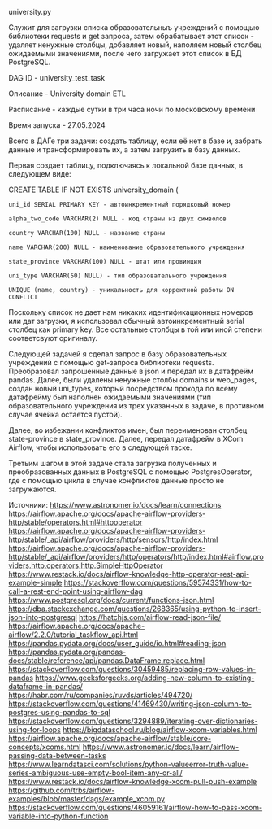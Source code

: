 university.py

Служит для загрузки списка образовательныъ учреждений с помощью библиотеки requests и get запроса, затем обрабатывает этот список - удаляет ненужные столбцы, добавляет новый, наполяем новый столбец ожидаемыми значениями, после чего загружает этот список в БД PostgreSQL.

DAG ID - university_test_task

Описание - University domain ETL

Расписание - каждые сутки в три часа ночи по московскому времени

Время запуска - 27.05.2024



Всего в ДАГе три задачи: создать таблицу, если её нет в базе и, забрать данные и трансформировать их, а затем загрузить в базу данных.


Первая создает таблицу, подключаясь к локальной базе данных, в следующем виде:


CREATE TABLE IF NOT EXISTS university_domain (

    uni_id SERIAL PRIMARY KEY - автоинкрементный порядковый номер

    alpha_two_code VARCHAR(2) NULL - код страны из двух символов

    country VARCHAR(100) NULL - название страны

    name VARCHAR(200) NULL - наименование образовательного учреждения

    state_province VARCHAR(100) NULL - штат или провинция

    uni_type VARCHAR(50) NULL) - тип образовательного учреждения

    UNIQUE (name, country) - уникальность для корректной работы ON CONFLICT


Поскольку список не дает нам никаких идентификационных номеров или дат загрузки, я использовал обычный автоинкрементный serial столбец как primary key. Все остальные столбцы в той или иной степени соответсвуют оригиналу. 


Следующей задачей я сделал запрос в базу образовательных учреждений с помощью get-запроса библиотеки requests. Преобразовал запрошенные данные в json и передал их в датафрейм pandas. Далее, были удалены ненужные столбы domains и web_pages, создан новый uni_types, который посредством прохода по всему датафрейму был наполнен ожидаемыми значениями (тип образовательного учреждения из трех указанных в задаче, в противном случае ячейка остается пустой). 

Далее, во избежании конфликтов имен, был переименован столбец state-province в state_province.
Далее, передал датафрейм в XCom Airflow, чтобы использовать его в следующей таске.


Третьим шагом в этой задаче стала загрузка полученных и преобразованных данных в PostgreSQL с помощью PostgresOperator, где с помощью цикла в случае конфликтов данные просто не загружаются.



Источники:
https://www.astronomer.io/docs/learn/connections
https://airflow.apache.org/docs/apache-airflow-providers-http/stable/operators.html#httpoperator
https://airflow.apache.org/docs/apache-airflow-providers-http/stable/_api/airflow/providers/http/sensors/http/index.html
https://airflow.apache.org/docs/apache-airflow-providers-http/stable/_api/airflow/providers/http/operators/http/index.html#airflow.providers.http.operators.http.SimpleHttpOperator
https://www.restack.io/docs/airflow-knowledge-http-operator-rest-api-example-simple
https://stackoverflow.com/questions/59574331/how-to-call-a-rest-end-point-using-airflow-dag
https://www.postgresql.org/docs/current/functions-json.html
https://dba.stackexchange.com/questions/268365/using-python-to-insert-json-into-postgresql
https://hatchjs.com/airflow-read-json-file/
https://airflow.apache.org/docs/apache-airflow/2.2.0/tutorial_taskflow_api.html
https://pandas.pydata.org/docs/user_guide/io.html#reading-json
https://pandas.pydata.org/pandas-docs/stable/reference/api/pandas.DataFrame.replace.html
https://stackoverflow.com/questions/30459485/replacing-row-values-in-pandas
https://www.geeksforgeeks.org/adding-new-column-to-existing-dataframe-in-pandas/
https://habr.com/ru/companies/ruvds/articles/494720/
https://stackoverflow.com/questions/41469430/writing-json-column-to-postgres-using-pandas-to-sql
https://stackoverflow.com/questions/3294889/iterating-over-dictionaries-using-for-loops
https://bigdataschool.ru/blog/airflow-xcom-variables.html
https://airflow.apache.org/docs/apache-airflow/stable/core-concepts/xcoms.html
https://www.astronomer.io/docs/learn/airflow-passing-data-between-tasks
https://www.learndatasci.com/solutions/python-valueerror-truth-value-series-ambiguous-use-empty-bool-item-any-or-all/
https://www.restack.io/docs/airflow-knowledge-xcom-pull-push-example
https://github.com/trbs/airflow-examples/blob/master/dags/example_xcom.py
https://stackoverflow.com/questions/46059161/airflow-how-to-pass-xcom-variable-into-python-function